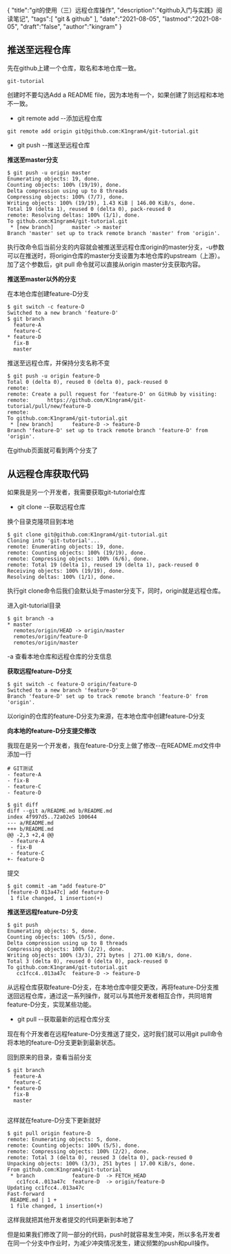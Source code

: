 {
  "title":"git的使用（三）远程仓库操作",
  "description":"《github入门与实践》阅读笔记",
  "tags":[
    "git & github"
  ],
  "date":"2021-08-05",
  "lastmod":"2021-08-05",
  "draft":"false",
  "author":"kingram"
}

## 推送至远程仓库
先在github上建一个仓库，取名和本地仓库一致。
```
git-tutorial
```

创建时不要勾选Add a README file，因为本地有一个，如果创建了则远程和本地不一致。

- git remote add --添加远程仓库

```shell
git remote add origin git@github.com:K1ngram4/git-tutorial.git
```

- git push --推送至远程仓库

**推送至master分支**

```shell
$ git push -u origin master
Enumerating objects: 19, done.
Counting objects: 100% (19/19), done.
Delta compression using up to 8 threads
Compressing objects: 100% (7/7), done.
Writing objects: 100% (19/19), 1.43 KiB | 146.00 KiB/s, done.
Total 19 (delta 1), reused 0 (delta 0), pack-reused 0
remote: Resolving deltas: 100% (1/1), done.
To github.com:K1ngram4/git-tutorial.git
 * [new branch]      master -> master
Branch 'master' set up to track remote branch 'master' from 'origin'.
```

执行改命令后当前分支的内容就会被推送至远程仓库origin的master分支，-u参数可以在推送时，将origin仓库的master分支设置为本地仓库的upstream（上游）。加了这个参数后，git pull 命令就可以直接从origin master分支获取内容。

**推送至master以外的分支**

在本地仓库创建feature-D分支

```shell
$ git switch -c feature-D
Switched to a new branch 'feature-D'
$ git branch
  feature-A
  feature-C
* feature-D
  fix-B
  master
```

推送至远程仓库，并保持分支名称不变

```shell
$ git push -u origin feature-D
Total 0 (delta 0), reused 0 (delta 0), pack-reused 0
remote:
remote: Create a pull request for 'feature-D' on GitHub by visiting:
remote:      https://github.com/K1ngram4/git-tutorial/pull/new/feature-D
remote:
To github.com:K1ngram4/git-tutorial.git
 * [new branch]      feature-D -> feature-D
Branch 'feature-D' set up to track remote branch 'feature-D' from 'origin'.
```

在github页面就可看到两个分支了

## 从远程仓库获取代码

如果我是另一个开发者，我需要获取git-tutorial仓库

- git clone --获取远程仓库

换个目录克隆项目到本地

```shell
$ git clone git@github.com:K1ngram4/git-tutorial.git
Cloning into 'git-tutorial'...
remote: Enumerating objects: 19, done.
remote: Counting objects: 100% (19/19), done.
remote: Compressing objects: 100% (6/6), done.
remote: Total 19 (delta 1), reused 19 (delta 1), pack-reused 0
Receiving objects: 100% (19/19), done.
Resolving deltas: 100% (1/1), done.
```

执行git clone命令后我们会默认处于master分支下，同时，origin就是远程仓库。

进入git-tutorial目录

```shell
$ git branch -a
* master
  remotes/origin/HEAD -> origin/master
  remotes/origin/feature-D
  remotes/origin/master
```

-a 查看本地仓库和远程仓库的分支信息

**获取远程feature-D分支**

```shell
$ git switch -c feature-D origin/feature-D
Switched to a new branch 'feature-D'
Branch 'feature-D' set up to track remote branch 'feature-D' from 'origin'.
```

以origin的仓库的feature-D分支为来源，在本地仓库中创建feature-D分支

**向本地的feature-D分支提交修改**

我现在是另一个开发者，我在feature-D分支上做了修改--在README.md文件中添加一行

```
# GIT测试
- feature-A
- fix-B
- feature-C
- feature-D
```

```shell
$ git diff
diff --git a/README.md b/README.md
index 4f997d5..72a02e5 100644
--- a/README.md
+++ b/README.md
@@ -2,3 +2,4 @@
 - feature-A
 - fix-B
 - feature-C
+- feature-D

```

提交

```shell
$ git commit -am "add feature-D"
[feature-D 013a47c] add feature-D
 1 file changed, 1 insertion(+)

```

**推送至远程feature-D分支**

```shell
$ git push
Enumerating objects: 5, done.
Counting objects: 100% (5/5), done.
Delta compression using up to 8 threads
Compressing objects: 100% (2/2), done.
Writing objects: 100% (3/3), 271 bytes | 271.00 KiB/s, done.
Total 3 (delta 0), reused 0 (delta 0), pack-reused 0
To github.com:K1ngram4/git-tutorial.git
   cc1fcc4..013a47c  feature-D -> feature-D
```

从远程仓库获取feature-D分支，在本地仓库中提交更改，再将feature-D分支推送回远程仓库，通过这一系列操作，就可以与其他开发者相互合作，共同培育feature-D分支，实现某些功能。

- git pull --获取最新的远程仓库分支

现在有个开发者在远程feature-D分支推送了提交，这时我们就可以用git pull命令将本地的feature-D分支更新到最新状态。

回到原来的目录，查看当前分支

```shell
$ git branch
  feature-A
  feature-C
* feature-D
  fix-B
  master
  
```

这样就在feature-D分支下更新就好

```shell
$ git pull origin feature-D
remote: Enumerating objects: 5, done.
remote: Counting objects: 100% (5/5), done.
remote: Compressing objects: 100% (2/2), done.
remote: Total 3 (delta 0), reused 3 (delta 0), pack-reused 0
Unpacking objects: 100% (3/3), 251 bytes | 17.00 KiB/s, done.
From github.com:K1ngram4/git-tutorial
 * branch            feature-D  -> FETCH_HEAD
   cc1fcc4..013a47c  feature-D  -> origin/feature-D
Updating cc1fcc4..013a47c
Fast-forward
 README.md | 1 +
 1 file changed, 1 insertion(+)
```

这样我就把其他开发者提交的代码更新到本地了

但是如果我们修改了同一部分的代码，push时就容易发生冲突，所以多名开发者在同一个分支中作业时，为减少冲突情况发生，建议频繁的push和pull操作。
